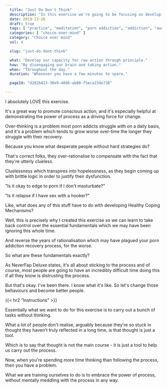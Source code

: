 ```yaml
---
  title: "Just Do Don't Think"
  description: "In this exercise we're going to be focusing on developing our capacity for raw action so we can be more effective in our lives."
  date: 2019-12-28
  draft: true
  tags: [ "practice", "meditation", "porn addiction", "addiction", "awareness", "awareness exercises", "perspective", "nofap", "neverfap", "neverfap deluxe" ]
  categories: [ "choice-over-mind" ]
  category: "Choice over mind"
  vol: 4

  slug: "just-do-dont-think"

  what: "Develop our capacity for raw action through principle."
  how: "By disengaging our brain and taking action."
  when: "Throughout the day."
  duration: "Whenever you have a few minutes to spare."

  pageId: "d282b413-30e9-40d6-ab80-f5eca234e730"

---
```


<!-- {{< hr2 "Context" >}} -->

I absolutely LOVE this exercise.

It's a great way to promote conscious action, and it's especially helpful at demonstrating the power of process as a driving force for change.

Over-thinking is a problem most porn addicts struggle with on a daily basis, and it's a problem which tends to grow worse over-time the longer they struggle with their recovery.



Because you know what desperate people without hard strategies do?

That's correct folks, they over-rationalise to compensate with the fact that they're utterly clueless.

Cluelessness which transpires into hopelessness, as they begin coming up with brittle logic in order to justify their dysfunction. 


"Is it okay to edge to porn if I don't masturbate?"

"Is it relapse if I have sex with a hooker?"


Like, what does any of this stuff have to do with developing Healthy Coping Mechanisms?

Well, this is precisely why I created this exercise so we can learn to take back control over the essential fundamentals which we may have been ignoring this whole time.

And reverse the years of rationalisation which may have plagued your porn addiction recovery process, for the worse. 

So what are these fundamentals exactly?

As NeverFap Deluxe states, it's all about sticking to the process and of course, most people are going to have an incredibly difficult time doing this if all they know is distrusting the process.

But that's okay. I've been there. I know what it's like. So let's change those behaviours and become better people. 

{{< hr2 "Instructions" >}}

Essentially what we want to do for this exercise is to carry out a bunch of tasks without thinking.

What a lot of people don't realise, arguably because they're so stuck in thought they haven't truly reflected in a long time, is that thought is just a tool.

Which is to say that thought is not the main course - it is just a tool to help us carry out the process.

Now, when you're spending more time thinking than following the process, then you have a problem.

What we are training ourselves to do is to embrace the power of process, without mentally meddling with the process in any way.

<!--
{{< hr2 "Additional Resources" >}}  -->

<!-- maybe link to other  -->

